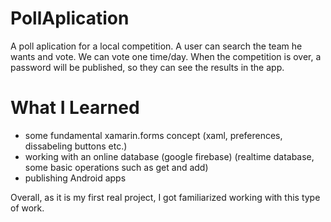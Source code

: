 # PollAplication
A poll aplication for a local competition.
A user can search the team he wants and vote. We can vote one time/day.
When the competition is over, a password will be published, so they can see the results in the app. 


# What I Learned
 - some fundamental xamarin.forms concept (xaml, preferences, dissabeling buttons etc.)
 - working with an online database (google firebase) (realtime database, some basic operations such as get and add)
 - publishing Android apps
 
Overall, as it is my first real project, I got familiarized working with this type of work.
